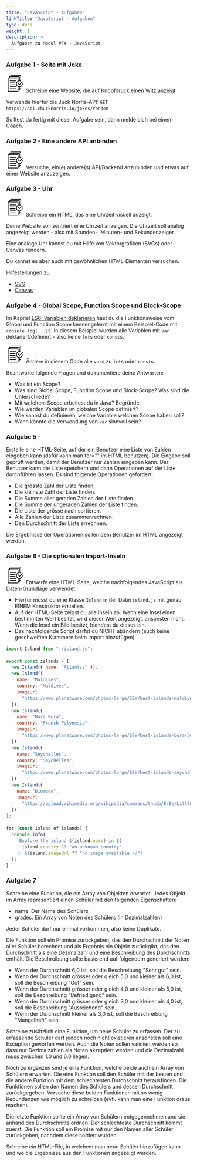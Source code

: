 ```yaml
---
title: "JavaScript - Aufgaben"
linkTitle: "JavaScript - Aufgaben"
type: docs
weight: 1
description: >
  Aufgaben zu Modul #F4 - JavaScript
---
```


### Aufgabe 1 - Seite mit Joke
![task1](/images/task.png) Schreibe eine Website, die auf Knopfdruck einen Witz anzeigt.

Verwende hierfür die Juck Norris-API: `GET https://api.chucknorris.io/jokes/random`

Solltest du fertig mit dieser Aufgabe sein, dann melde dich bei einem Coach.

### Aufgabe 2 - Eine andere API anbinden
![task1](/images/task.png) Versuche, ein(e) andere(s) API/Backend anzubinden und etwas auf einer Website anzuzeigen.

### Aufgabe 3 - Uhr
![task1](/images/task.png) Schreibe ein HTML, das eine Uhrzeit visuell anzeigt.

Deine Website soll zentriert eine Uhrzeit anzeigen.
Die Uhrzeit soll analog angezeigt werden - also mit Stunden-, Minuten- und Sekundenzeiger.

Eine analoge Uhr kannst du mit Hilfe von Vektorgrafiken (SVGs) oder Canvas rendern.

Du kannst es aber auch mit gewöhnlichen HTML-Elementen versuchen.


Hilfestellungen zu
* [SVG](https://www.w3schools.com/graphics/svg_intro.asp)
* [Canvas](https://www.w3schools.com/html/html5_canvas.asp)

### Aufgabe 4 - Global Scope, Function Scope und Block-Scope
Im Kapitel [ES6: Variablen deklarieren](../../../docs/web/javascript/18_variables#global-scope-und-function-scope) hast du die Funktionsweise vom Global und Function Scope kennengelernt mit einem Beispiel-Code mit `console.log(...)`s. In diesem Beispiel wurden alle Variablen  mit `var` deklariert/definiert - also keine `let`s oder `const`s.

![task1](/images/task.png) Ändere in diesem Code alle `var`s zu `let`s oder `const`s.

Beantworte folgende Fragen und dokumentiere deine Antworten:
* Was ist ein Scope?
* Was sind Global Scope, Function Scope und Block-Scope? Was sind die Unterschiede?
* Mit welchem Scope arbeitest du in Java? Begründe.
* Wie werden Variablen im globalen Scope definiert?
* Wie kannst du definieren, welche Variable welchen Scope haben soll?
* Wann könnte die Verwendung von `var` sinnvoll sein?

### Aufgabe 5 - 
Erstelle eine HTML-Seite, auf der ein Benutzer eine Liste von Zahlen eingeben kann (dafür kann man for="" im HTML benutzen). Die Eingabe soll geprüft werden, damit der Benutzer nur Zahlen eingeben kann. Der Benutzer kann die Liste speichern und dann Operationen auf der Liste durchführen lassen. Es sind folgende Operationen gefordert:
* Die grösste Zahl der Liste finden.
* Die kleinste Zahl der Liste finden.
* Die Summe aller geraden Zahlen der Liste finden. 
* Die Summe der ungeraden Zahlen der Liste finden. 
* Die Liste der grösse nach sortieren. 
* Alle Zahlen der Liste zusammenrechnen.
* Den Durchschnitt der Liste errechnen.

Die Ergebnisse der Operationen sollen dem Benutzer im HTML angezeigt werden.

### Aufgabe 6 - Die optionalen Import-Inseln

![task1](/images/task.png) Entwerfe eine HTML-Seite, welche nachfolgendes JavaScript als Daten-Grundlage verwendet.

* Hierfür musst du eine Klasse `Island` in der Datei `island.js` mit genau EINEM Konstruktor erstellen.
* Auf der HTML-Seite zeigst du alle Inseln an. Wenn eine Insel einen bestimmten Wert besitzt, wird dieser Wert angezeigt, ansonsten nicht. Wenn die Insel ein Bild besitzt, blendest du dieses ein.
* Das nachfolgende Script darfst du NICHT abändern (auch keine geschweiften Klammern beim Import hinzufügen).

```javascript
import Island from "./island.js";

export const islands = [
  new Island({ name: "Atlantis" }),
  new Island({
    name: "Maldives",
    country: "Maldives",
    imageUrl:
      "https://www.planetware.com/photos-large/SEY/best-islands-maldives.jpg",
  }),
  new Island({
    name: "Bora Bora",
    country: "French Polynesia",
    imageUrl:
      "https://www.planetware.com/photos-large/SEY/best-islands-bora-bora.jpg",
  }),
  new Island({
    name: "Seychelles",
    country: "Seychelles",
    imageUrl:
      "https://www.planetware.com/photos-large/SEY/best-islands-seychelles.jpg",
  }),
  new Island({
    name: "Diomede",
    imageUrl:
      "https://upload.wikimedia.org/wikipedia/commons/thumb/8/8e/Little_Diomede_Island_village.jpeg/1280px-Little_Diomede_Island_village.jpeg",
  }),
];

for (const island of islands) {
  console.info(
    `Explore the island ${island.name} in ${
      island.country ?? "an unknown country"
    }: ${island.imageUrl ?? "no image available :/"}`
  );
}
```

### Aufgabe 7

Schreibe eine Funktion, die ein Array von Objekten erwartet. Jedes Objekt im Array repräsentiert einen Schüler mit den folgenden Eigenschaften:
* name: Der Name des Schülers
* grades: Ein Array von Noten des Schülers (in Dezimalzahlen)

Jeder Schüler darf nur einmal vorkommen, also keine Duplikate.

Die Funktion soll ein Promise zurückgeben, das den Durchschnitt der Noten aller Schüler berechnet und als Ergebnis ein Objekt zurückgibt, das den Durchschnitt als eine Dezimalzahl und eine Beschreibung des Durchschnitts enthält. Die Beschreibung sollte basierend auf folgendem generiert werden:
* Wenn der Durchschnitt 6,0 ist, soll die Beschreibung "Sehr gut" sein.
* Wenn der Durchschnitt grösser oder gleich 5,0 und kleiner als 6,0 ist, soll die Beschreibung "Gut" sein.
* Wenn der Durchschnitt grösser oder gleich 4,0 und kleiner als 5,0 ist, soll die Beschreibung "Befriedigend" sein.
* Wenn der Durchschnitt grösser oder gleich 3,0 und kleiner als 4,0 ist, soll die Beschreibung "Ausreichend" sein.
* Wenn der Durchschnitt kleiner als 3,0 ist, soll die Beschreibung "Mangelhaft" sein.

Schreibe zusätzlich eine Funktion, um neue Schüler zu erfassen. Der zu erfassende Schüler darf jedoch noch nicht existieren ansonsten soll eine Exception geworfen werden. Auch die Noten sollen validiert werden so, dass nur Dezimalzahlen als Noten akzeptiert werden und die Dezimalzahl muss zwischen 1.0 und 6.0 liegen.

Noch zu ergänzen sind je eine Funktion, welche beide auch ein Array von Schülern erwarten. Die eine Funktion soll den Schüler mit der besten und die andere Funktion mit dem schlechtesten Durchschnitt herausfinden. Die Funktionen sollen den Namen des Schülers und dessen Durchschnitt zurückgegeben. Versuche diese beiden Funktionen mit so wenig Redundanzen wie möglich zu schreiben (evtl. kann man eine Funktion draus machen).

Die letzte Funktion sollte ein Array von Schülern entgegennehmen und sie anhand des Durchschnitts ordnen. Der schlechteste Durchschnitt kommt zuerst. Die Funktion soll ein Promise mit nur den Namen aller Schüler zurückgeben, nachdem diese sortiert wurden.

Schreibe ein HTML-File, in welchem man neue Schüler hinzufügen kann und wo die Ergebnisse aus den Funktionen angezeigt werden.
